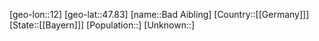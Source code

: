 ﻿---
location: [47.83,12]
type: City
tags:
- geo/City


SpocWebEntityId: 28958
isDeleted: false
confidential: public

---
[geo-lon::12]
[geo-lat::47.83]
[name::Bad Aibling]
[Country::[[Germany]]]
[State::[[Bayern]]]
[Population::]
[Unknown::]

